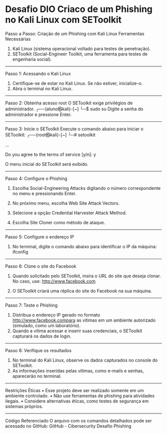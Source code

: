 # Desafio DIO Criaco de um Phishing no Kali Linux com SEToolkit 
Passo a Passo: Criação de um Phishing com Kali Linux
Ferramentas Necessárias
1.	Kali Linux (sistema operacional voltado para testes de penetração).
2.	SEToolkit (Social-Engineer Toolkit, uma ferramenta para testes de engenharia social).
________________________________________
Passo 1: Acessando o Kali Linux
1.	Certifique-se de estar no Kali Linux. Se não estiver, inicialize-o.
2.	Abra o terminal no Kali Linux.
________________________________________
Passo 2: Obtenha acesso root
O SEToolkit exige privilégios de administrador.
┌──(aluno㉿kali)-[~]
└─$ sudo su
Digite a senha do administrador e pressione Enter.
 
________________________________________
Passo 3: Inicie o SEToolkit
Execute o comando abaixo para iniciar o SEToolkit:
┌──(root㉿kali)-[~]
└─# setoolkit

...

Do you agree to the terms of service [y/n]: y


O menu inicial do SEToolkit será exibido.
 
________________________________________
Passo 4: Configure o Phishing
1.	Escolha Social-Engineering Attacks digitando o número correspondente no menu e pressionando Enter.
 
2.	No próximo menu, escolha Web Site Attack Vectors.
 
3.	Selecione a opção Credential Harvester Attack Method.
 
4.	Escolha Site Cloner como método de ataque.
 
________________________________________
Passo 5: Configure o endereço IP
1.	No terminal, digite o comando abaixo para identificar o IP da máquina:
ifconfig
 
________________________________________
Passo 6: Clone o site do Facebook
1.	Quando solicitado pelo SEToolkit, insira o URL do site que deseja clonar.
No caso, use: http://www.facebook.com
 
2.	O SEToolkit criará uma réplica do site do Facebook na sua máquina.
 
________________________________________
Passo 7: Teste o Phishing
1.	Distribua o endereço IP gerado no formato http://www.facebook.compara as vítimas em um ambiente autorizado (simulado, como um laboratório).
2.	Quando a vítima acessar e inserir suas credenciais, o SEToolkit capturará os dados de login.
________________________________________
Passo 8: Verifique os resultados
1.	No terminal do Kali Linux, observe os dados capturados no console do SEToolkit.
2.	As informações inseridas pelas vítimas, como e-mails e senhas, aparecerão no terminal.
________________________________________
Restrições Éticas
•	Esse projeto deve ser realizado somente em um ambiente controlado.
•	Não use ferramentas de phishing para atividades ilegais.
•	Considere alternativas éticas, como testes de segurança em sistemas próprios.
________________________________________
Código Referenciado
O arquivo com os comandos detalhados pode ser acessado no GitHub:
GitHub - Cibersecurity Desafio Phishing

